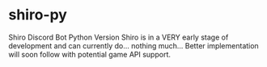# shiro-py
Shiro Discord Bot Python Version
Shiro is in a VERY early stage of development and can currently do... nothing much...
Better implementation will soon follow with potential game API support.
